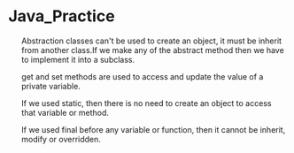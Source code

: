 # Java_Practice
<ul>Abstraction classes can't be used to create an object, it must be inherit from another class.If we make any of the abstract method then we have to implement it into a subclass.</ul>
<ul>get and set methods are used to access and update the value of a private variable.</ul>
<ul>If we used static, then there is no need to create an object to access that variable or method.</ul>
<ul>If we used final before any variable or function, then it cannot be inherit, modify or overridden.</ul>